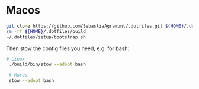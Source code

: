 # Macos

```bash
git clone https://github.com/SebastiaAgramunt/.dotfiles.git ${HOME}/.dotfiles
rm -rf ${HOME}/.dotfiles/build
~/.dotfiles/setup/bootstrap.sh
```

Then stow the config files you need, e.g. for bash:

```bash
# Linux
 ./build/bin/stow --adopt bash

 # Macos
 stow --adopt bash
```